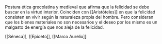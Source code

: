 Postura ética grecolatina y medieval que afirma que la felicidad se debe buscar en la virtud interior. Coinciden con [[Aristóteles]] en que la felicidad consisten en vivir según la naturaleza propia del hombre. Pero consideran que los bienes materiales no son necesarios y el deseo por los mismo es un malgasto de energía que nos aleja de la felicidad.

[[Séneca]], [[Epíceto]], [[Marco Aurelio]]

